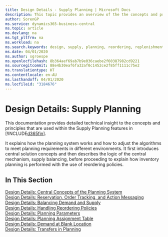 ```yaml
---
title: Design Details - Supply Planning | Microsoft Docs
description: This topic provides an overview of the the concepts and principles that are used within the Supply Planning features in Business Central.
author: SorenGP
ms.service: dynamics365-business-central
ms.topic: article
ms.devlang: na
ms.tgt_pltfrm: na
ms.workload: na
ms.search.keywords: design, supply, planning, reordering, replenishment
ms.date: 04/01/2020
ms.author: sgroespe
ms.openlocfilehash: 8b364aef69ab7b9e036caebe2f60387982cd9221
ms.sourcegitcommit: 88e4b30eaf6fa32af0c1452ce2f85ff1111c75e2
ms.translationtype: HT
ms.contentlocale: en-AU
ms.lasthandoff: 04/01/2020
ms.locfileid: "3184676"
---
```

# <a name="design-details-supply-planning"></a>Design Details: Supply Planning
This documentation provides detailed technical insight to the concepts and principles that are used within the Supply Planning features in [!INCLUDE[d365fin](includes/d365fin_md.md)].  

It explains how the planning system works and how to adjust the algorithms to meet planning requirements in different environments. It first introduces central solution concepts and then describes the logic of the central mechanism, supply balancing, before proceeding to explain how inventory planning is performed with the use of reordering policies.  

## <a name="in-this-section"></a>In This Section  
[Design Details: Central Concepts of the Planning System](design-details-central-concepts-of-the-planning-system.md)  
[Design Details: Reservation, Order Tracking, and Action Messaging](design-details-reservation-order-tracking-and-action-messaging.md)  
[Design Details: Balancing Demand and Supply](design-details-balancing-demand-and-supply.md)  
[Design Details: Handling Reordering Policies](design-details-handling-reordering-policies.md)  
[Design Details: Planning Parameters](design-details-planning-parameters.md)  
[Design Details: Planning Assignment Table](design-details-planning-assignment-table.md)  
[Design Details: Demand at Blank Location](design-details-demand-at-blank-location.md)  
[Design Details: Transfers in Planning](design-details-transfers-in-planning.md)
